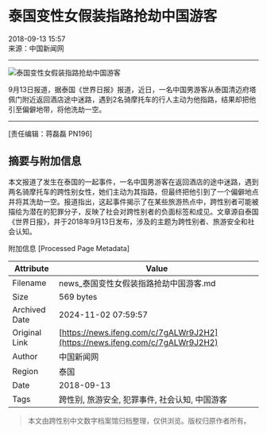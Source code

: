 # 泰国变性女假装指路抢劫中国游客

2018-09-13 15:57  
来源：中国新闻网

---

![泰国变性女假装指路抢劫中国游客](https://p2.ifengimg.com/2018_37/5b3cc9c6-5f8c-4b19-b231-3157dc0bbc1f_70B876F0586A7870B5AE224D2DCB50906E36C508_w576_h324.png)

9月13日报道，据泰国《世界日报》报道，近日，一名中国男游客从泰国清迈府塔佩门附近返回酒店途中迷路，遇到2名骑摩托车的行人主动为他指路，结果却把他引至偏僻地带，将他洗劫一空。 

---

\[责任编辑：蒋磊磊 PN196\]

## 摘要与附加信息

<!-- tcd_abstract -->
本文报道了发生在泰国的一起事件，一名中国男游客在返回酒店的途中迷路，遇到两名骑摩托车的跨性别女性，她们主动为其指路，但最终把他引到了一个偏僻地点并将其洗劫一空。报道指出，这起事件揭示了在某些旅游热点中，跨性别者可能被描绘为潜在的犯罪分子，反映了社会对跨性别者的负面标签和成见。文章源自泰国《世界日报》，并于2018年9月13日发布，涉及的主题为跨性别者、旅游安全和社会认知。
<!-- tcd_abstract_end -->

附加信息 [Processed Page Metadata]

| Attribute       | Value                                  |
|-----------------|----------------------------------------|
| Filename        | news_泰国变性女假装指路抢劫中国游客.md                             |
| Size            | 569 bytes                           |
| Archived Date   | 2024-11-02 07:59:57                             |
| Original Link   | [https://news.ifeng.com/c/7gALWr9J2H2](https://news.ifeng.com/c/7gALWr9J2H2)                       |
| Author          | 中国新闻网                               |
| Region          | 泰国                               |
| Date            | 2018-09-13                                 |
| Tags            | 跨性别, 旅游安全, 犯罪事件, 社会认知, 中国游客                                 |
>
> 本文由跨性别中文数字档案馆归档整理，仅供浏览。版权归原作者所有。
>